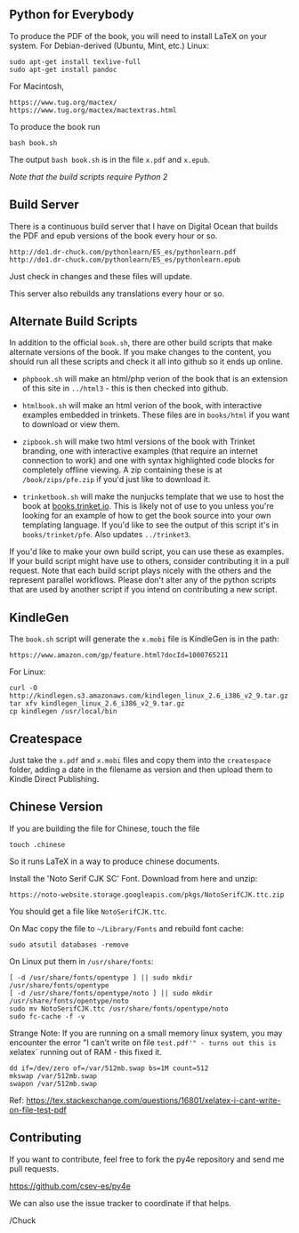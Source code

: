 Python for Everybody
--------------------

To produce the PDF of the book, you will need to install LaTeX on your 
system.  For Debian-derived (Ubuntu, Mint, etc.) Linux:

    sudo apt-get install texlive-full
    sudo apt-get install pandoc

For Macintosh,

    https://www.tug.org/mactex/
    https://www.tug.org/mactex/mactextras.html

To produce the book run

    bash book.sh

The output `bash book.sh` is in the file `x.pdf` and `x.epub`.

*Note that the build scripts require Python 2*

## Build Server

There is a continuous build server that I have on Digital Ocean that builds
the PDF and epub versions of the book every hour or so.

    http://do1.dr-chuck.com/pythonlearn/ES_es/pythonlearn.pdf
    http://do1.dr-chuck.com/pythonlearn/ES_es/pythonlearn.epub

Just check in changes and these files will update.

This server also rebuilds any translations every hour or so.

## Alternate Build Scripts

In addition to the official `book.sh`, there are other build scripts that make
alternate versions of the book.   If you make changes to the content, you
should run all these scripts and check it all into github so it ends up online.

* `phpbook.sh` will make an html/php verion of the book that is an extension
of this site in `../html3` - this is then checked into github.

* `htmlbook.sh` will make an html verion of the book, with interactive examples
embedded in trinkets. These files are in `books/html` if you want to download
or view them.

* `zipbook.sh` will make two html versions of the book with Trinket branding,
one with interactive examples (that require an internet connection to work) and one with 
syntax highlighted code blocks for completely offline viewing.  A zip containing 
these is at `/book/zips/pfe.zip` if you'd just like to download it.

* `trinketbook.sh` will make the nunjucks template that we use to host the book
at [books.trinket.io](https://books.trinket.io).  This is likely not of use to you
unless you're looking for an example of how to get the book source into your own
templating language.  If you'd like to see the output of this script it's in
`books/trinket/pfe`.   Also updates `../trinket3`.

If you'd like to make your own build script, you can use these as examples. If
your build script might have use to others, consider contributing it in a pull request.
Note that each build script plays nicely with the others and the represent parallel
workflows.  Please don't alter any of the python scripts that are used by another
script if you intend on contributing a new script. 

## KindleGen

The `book.sh` script will generate the `x.mobi` file is KindleGen is in the path:

    https://www.amazon.com/gp/feature.html?docId=1000765211

For Linux:

    curl -O http://kindlegen.s3.amazonaws.com/kindlegen_linux_2.6_i386_v2_9.tar.gz
    tar xfv kindlegen_linux_2.6_i386_v2_9.tar.gz 
    cp kindlegen /usr/local/bin

## Createspace

Just take the `x.pdf` and `x.mobi` files and copy them into the `createspace`
folder, adding a date in the filename as version and then upload them to 
Kindle Direct Publishing.

Chinese Version
---------------

If you are building the file for Chinese, touch the file

    touch .chinese

So it runs LaTeX in a way to produce chinese documents.

Install the 'Noto Serif CJK SC' Font.  Download from here and unzip:

    https://noto-website.storage.googleapis.com/pkgs/NotoSerifCJK.ttc.zip

You should get a file like `NotoSerifCJK.ttc`.

On Mac copy the file to `~/Library/Fonts` and rebuild font cache:

    sudo atsutil databases -remove

On Linux put them in `/usr/share/fonts`:

    [ -d /usr/share/fonts/opentype ] || sudo mkdir /usr/share/fonts/opentype
    [ -d /usr/share/fonts/opentype/noto ] || sudo mkdir /usr/share/fonts/opentype/noto
    sudo mv NotoSerifCJK.ttc /usr/share/fonts/opentype/noto
    sudo fc-cache -f -v

Strange Note:  If you are running on a small memory linux system, you 
may encounter the error "I can't write on file `test.pdf'" - turns
out this is `xelatex` running out of RAM - this fixed it.

    dd if=/dev/zero of=/var/512mb.swap bs=1M count=512
    mkswap /var/512mb.swap
    swapon /var/512mb.swap

Ref: https://tex.stackexchange.com/questions/16801/xelatex-i-cant-write-on-file-test-pdf

## Contributing

If you want to contribute, feel free to fork the py4e
repository and send me pull requests.   

https://github.com/csev-es/py4e

We can also use the issue tracker to coordinate if that helps.

/Chuck

